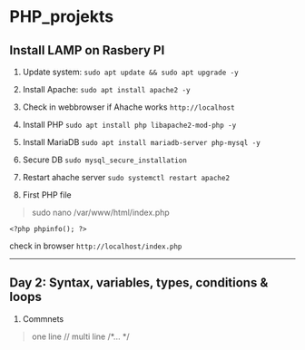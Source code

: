 # PHP_projekts

## Install LAMP on Rasbery PI

1. Update system:
`sudo apt update && sudo apt upgrade -y`

2. Install Apache:
`sudo apt install apache2 -y`

3. Check in webbrowser if Ahache works
`http://localhost`

4. Install PHP
`sudo apt install php libapache2-mod-php -y`

5. Install MariaDB
`sudo apt install mariadb-server php-mysql -y`

6. Secure DB
`sudo mysql_secure_installation`

7. Restart ahache server
`sudo systemctl restart apache2`

8. First PHP file 
> sudo nano /var/www/html/index.php

`<?php
phpinfo();
?>`

check in browser 
`http://localhost/index.php`


------------------------------------------------------------
## Day 2: Syntax, variables, types, conditions & loops

1. Commnets <br>
> one line //
> multi line /*... */ 





